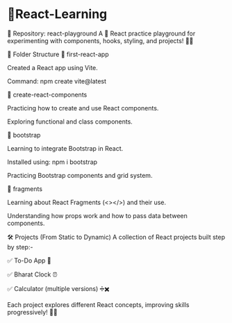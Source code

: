 ﻿# 🚀React-Learning
📂 Repository: react-playground
A 🚀 React practice playground for experimenting with components, hooks, styling, and projects! 🎨💡

📁 Folder Structure
📂 first-react-app

Created a React app using Vite.

Command: npm create vite@latest

📂 create-react-components

Practicing how to create and use React components.

Exploring functional and class components.

📂 bootstrap

Learning to integrate Bootstrap in React.

Installed using: npm i bootstrap

Practicing Bootstrap components and grid system.

📂 fragments

Learning about React Fragments (<></>) and their use.

Understanding how props work and how to pass data between components.

🛠️ Projects (From Static to Dynamic)
A collection of React projects built step by step:-

✅ To-Do App 📝

✅ Bharat Clock ⏰

✅ Calculator (multiple versions) ➗✖️

Each project explores different React concepts, improving skills progressively! 🚀✨
